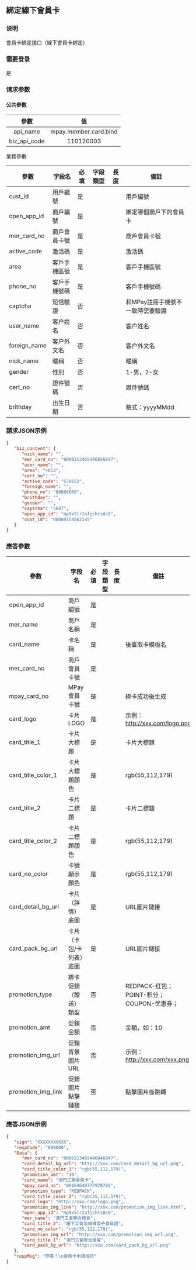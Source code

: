 ## 綁定線下會員卡

### 说明	

會員卡綁定接口（線下會員卡綁定）

### 需要登录

是

### 请求参数

#### 公共參數

|     參數     |          值           |
| :----------: | :-------------------: |
|   api_name   | mpay.member.card.bind |
| biz_api_code |       110120003       |

業務參數

| 參數           | 字段名           | 必填 | 字段類型 | 長度 | 備註                    |
| -------------- | ---------------- | ---- | -------- | ---- | ----------------------- |
| cust_id        | 用戶編號         | 是   |          |      | 用戶編號                |
| open_app_id | 商戶編號         | 是   |          |      |   綁定哪個商戶下的會員卡    |
| mer_card_no        | 商戶會員卡號         | 是   |          |      | 商戶會員卡號                |
| active_code    | 激活碼           | 是   |          |      | 激活碼                  |
| area           | 客戶手機區號     | 是   |          |      | 客戶手機區號            |
| phone_no       | 客戶手機號碼     | 是   |          |      | 客戶手機號碼            |
| captcha    | 短信驗證       | 否   |          |      | 和MPay註冊手機號不一致時需要驗證              |
| user_name        | 客户姓名         | 否   |          |      | 客户姓名                |
| foreign_name        | 客户外文名         | 否   |          |      | 客户外文名                |
| nick_name        | 暱稱         | 否   |          |      | 暱稱                |
| gender        | 性別         | 否   |          |      | 1-男，2-女                |
| cert_no        | 證件號碼         | 否   |          |      | 證件號碼                |
| brithday        | 出生日期         | 否   |          |      | 格式：yyyyMMdd         |


### 請求JSON示例
```json
{
   "biz_content": {
      "nick_name": "",
      "mer_card_no": "0000213465446846847",
      "user_name": "",
      "area": "+853",
      "cert_no": "",
      "active_code": "578652",
      "foreign_name": "",
      "phone_no": "66666666",
      "brithday": "",
      "gender": "",
      "captcha": "5687",
      "open_app_id": "mp9x5lr2afjchrs0c0",
      "cust_id": "00000154562145"
   }
}
```

### 應答參數

| 參數        | 字段名       | 必填 | 字段類型 | 長度 | 備註         |
| ----------- | ------------ | ---- | -------- | ---- | ------------ |
| open_app_id | 商戶編號         | 是   |          |      |                 |
| mer_name | 商戶名稱         | 是   |          |      |                 |
| card_name | 卡名稱         | 是   |          |      |  後臺取卡模板名  |
| mer_card_no | 商戶會員卡號         | 是   |          |      |               |
| mpay_card_no| MPay會員卡號     | 是   |          |      | 綁卡成功後生成     |
| card_logo               | 卡片LOGO         | 是   |          |      | 示例：http://xxx.com/logo.png         |
| card_title_1        | 卡片大標題       | 是   |          |      | 卡片大標題       |
| card_title_color_1  | 卡片大標題顏色   | 是   |          |      | rgb(55,112,179)   |
| card_title_2       | 卡片二標題       | 是   |          |      | 卡片二標題       |
| card_title_color_2 | 卡片二標題顏色   | 是   |          |      | rgb(55,112,179)   |
| card_no_color           | 卡號顯示顏色     | 是   |          |      | rgb(55,112,179)     |
| card_detail_bg_url           | 卡片（詳情）底圖     | 是   |          |      | URL圖片鏈接     |
| card_pack_bg_url           | 卡片（卡包/卡列表）底圖     | 是    |          |      | URL圖片鏈接     |
| promotion_type | 綁卡促銷（贈送）類型       | 否   |          |      | REDPACK-红包；POINT-积分；COUPON-优惠券； |
| promotion_amt | 促銷金額   | 否   |          |      | 金額，如：10   |
| promotion_img_url | 促銷背景圖片URL   | 否   |          |      | 示例：http://xxx.com/xxx.png   |
| promotion_img_link | 促銷圖片點擊鏈接   | 否   |          |      | 點擊圖片後跳轉   |



### 應答JSON示例
```json
{
   "sign": "XXXXXXXXXXX",
   "respCode": "000000",
   "Data": {
      "mer_card_no": "0000213465446846847",
      "card_detail_bg_url": "http://xxx.com/card_detail_bg_url.png",
      "card_title_color_1": "rgb(55,112,179)",
      "promotion_amt": "10",
      "card_name": "澳門工聯會員卡",
      "mpay_card_no": "00164649777978789",
      "promotion_type": "REDPACK",
      "card_title_color_2": "rgb(55,112,179)",
      "card_logo": "http://xxx.com/logo.png",
      "promotion_img_link": "http://xxx.com/promotion_img_link.html",
      "open_app_id": "mp9x5lr2afjchrs0c0",
      "mer_name": "澳門工會聯合總會",
      "card_title_2": "屬下工會及機構電子會員證",
      "card_no_color": "rgb(55,112,179)",
      "promotion_img_url": "http://xxx.com/promotion_img_url.png",
      "card_title_1": "澳門工會聯合總會",
      "card_pack_bg_url": "http://xxx.com/card_pack_bg_url.png"
   },
   "respMsg": "恭喜！\n會員卡申請成功"
}
```



